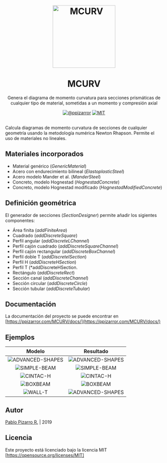 <h1 align="center">
  <a href="https://ppizarror.com/MCURV/" title="MCURV">
    <img alt="MCURV" src="https://ppizarror.com/resources/other/matlab.png" width="200px" height="200px" />
  </a>
  <br /><br />
  MCURV</h1>
<p align="center">Genera el diagrama de momento curvatura para secciones prismáticas de cualquier tipo de material, sometidas a un momento y compresión axial</p>
<div align="center"><a href="https://ppizarror.com"><img alt="@ppizarror" src="https://ppizarror.com/badges/autor.svg" /></a>
<a href="https://opensource.org/licenses/MIT"><img alt="MIT" src="https://ppizarror.com/badges/licenciamit.svg" /></a>
</div><br />

Calcula diagramas de momento curvatura de secciones de cualquier geometría usando la metodología numérica Newton Rhapson. Permite el uso de materiales no lineales.

## Materiales incorporados

- Material genérico (*GenericMaterial*)
- Acero con endurecimiento bilineal (*ElastoplasticSteel*)
- Acero modelo Mander et al. (*ManderSteel*)
- Concreto, modelo Hognestad (*HognestadConcrete*)
- Concreto, modelo Hognestad modificado (*HognestadModifiedConcrete*)

## Definición geométrica

El generador de secciones (*SectionDesigner*) permite añadir los sigientes componentes:

- Área finita (*addFiniteArea*)
- Cuadrado (*addDiscreteSquare*)
- Perfil angular (*addDiscreteLChannel*)
- Perfil cajón cuadrado (*addDiscreteSquareChannel*)
- Perfil cajón rectangular (*addDiscreteBoxChannel*)
- Perfil doble T (*addDiscreteISection*)
- Perfil H (*addDiscreteHSection*)
- Perfil T (*addDiscreteHSection.
- Rectángulo (*addDiscreteRect*)
- Sección canal (*addDiscreteChannel*)
- Sección circular (*addDiscreteCircle*)
- Sección tubular (*addDiscreteTubular*)

## Documentación

La documentación del proyecto se puede encontrar en [https://ppizarror.com/MCURV/docs/](https://ppizarror.com/MCURV/docs/)

## Ejemplos

| Modelo | Resultado |
|:---:|:---:|
| ![ADVANCED-SHAPES](https://ppizarror.com/resources/images/mcurv/advshapes-1.png)  | ![ADVANCED-SHAPES](https://ppizarror.com/resources/images/mcurv/advshapes-2.png) |
| ![SIMPLE-BEAM](https://ppizarror.com/resources/images/mcurv/simplebeam-1.png)  | ![SIMPLE-BEAM](https://ppizarror.com/resources/images/mcurv/simplebeam-2.png) |
| ![CINTAC-H](https://ppizarror.com/resources/images/mcurv/cintac-model1.png)  | ![CINTAC-H](https://ppizarror.com/resources/images/mcurv/cintac-model2.png) |
| ![BOXBEAM](https://ppizarror.com/resources/images/mcurv/boxbeam-1.png)  | ![BOXBEAM](https://ppizarror.com/resources/images/mcurv/boxbeam-2.png) |
| ![WALL-T](https://ppizarror.com/resources/images/mcurv/wallt-1.png)  | ![ADVANCED-SHAPES](https://ppizarror.com/resources/images/mcurv/wallt-2.png) |

## Autor

[Pablo Pizarro R.](https://ppizarror.com) | 2019

## Licencia

Este proyecto está licenciado bajo la licencia MIT [https://opensource.org/licenses/MIT]